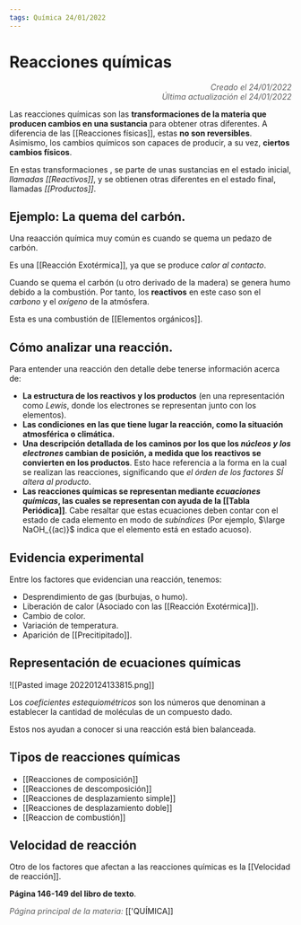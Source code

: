 ```yaml
---
tags: Química 24/01/2022
---
```


# Reacciones químicas
<div style="text-align: right; opacity: 0.7; font-style: italic;">Creado el 24/01/2022</div>
<div style="text-align: right; opacity: 0.7; font-style: italic;">Última actualización el 24/01/2022</div>

Las reacciones químicas son las **transformaciones de la materia que producen cambios en una sustancia** para obtener otras diferentes. A diferencia de las [[Reacciones físicas]], estas **no son reversibles**. Asimismo, los cambios químicos son capaces de producir, a su vez, **ciertos cambios físicos**.

En estas transformaciones , se parte de unas sustancias en el estado inicial, *llamadas [[Reactivos]]*, y se obtienen otras diferentes en el estado final, llamadas *[[Productos]]*.

## Ejemplo: La quema del carbón.
Una reaacción química muy común es cuando se quema un pedazo de carbón.

Es una [[Reacción Exotérmica]], ya que se produce *calor al contacto*.

Cuando se quema el carbón (u otro derivado de la madera) se genera humo debido a la combustión. Por tanto, los **reactivos** en este caso son el *carbono* y el *oxígeno* de la atmósfera.

Esta es una combustión de [[Elementos orgánicos]].


## Cómo analizar una reacción.

Para entender una reacción den detalle debe tenerse información acerca de:

- **La estructura de los reactivos y los productos** (en una representación como *Lewis*, donde los electrones se representan junto con los elementos).
- **Las condiciones en las que tiene lugar la reacción, como la situación atmosférica o climática.**
- **Una descripción detallada de los caminos por los que los *núcleos y los electrones* cambian de posición, a medida que los reactivos se convierten en los productos**. Esto hace referencia a la forma en la cual se realizan las reacciones, significando que *el órden de los factores SÍ altera al producto*.
- **Las reacciones químicas se representan mediante *ecuaciones químicas*, las cuales se representan con ayuda de la [[Tabla Periódica]]**. Cabe resaltar que estas ecuaciones deben contar con el estado de cada elemento en modo de *subíndices* (Por ejemplo, $\large NaOH_{(ac)}$ indica que el elemento está en estado acuoso).

## Evidencia experimental

Entre los factores que evidencian una reacción, tenemos:

- Desprendimiento de gas (burbujas, o humo).
- Liberación de calor (Asociado con las [[Reacción Exotérmica]]).
- Cambio de color.
- Variación de temperatura.
- Aparición de [[Precitipitado]].

## Representación de ecuaciones químicas

![[Pasted image 20220124133815.png]]

Los *coeficientes estequiométricos* son los números que denominan a establecer la cantidad de moléculas de un compuesto dado.

Estos nos ayudan a conocer si una reacción está bien balanceada.

## Tipos de reacciones químicas

- [[Reacciones de composición]]
- [[Reacciones de descomposición]]
- [[Reacciones de desplazamiento simple]]
- [[Reacciones de desplazamiento doble]]
- [[Reaccion de combustión]]

## Velocidad de reacción

Otro de los factores que afectan a las reacciones químicas es la [[Velocidad de reacción]].

**Página 146-149 del libro de texto**.

<span style="opacity: 0.7; font-style: italic;">Página principal de la materia:</span> [['QUÍMICA]]